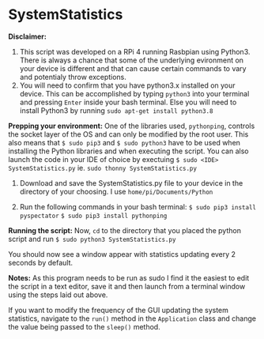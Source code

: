 # SystemStatistics

<b>Disclaimer:</b>
1) This script was developed on a RPi 4 running Rasbpian using Python3. 
There is always a chance that some of the underlying evironment on your device is different and that can cause certain commands to vary and potentialy throw exceptions. 
2) You will need to confirm that you have python3.x installed on your device. 
This can be accomplished by typing `python3` into your terminal and pressing `Enter` inside your bash terminal. 
Else you will need to install Python3 by running `sudo apt-get install python3.8`

<b>Prepping your environment:</b>
One of the libraries used, `pythonping`, controls the socket layer of the OS and can only be modified by the root user. This also means that `$ sudo pip3` and `$ sudo python3` have to be used when installing the Python libraries and when executing the script. You can also launch the code in your IDE of choice by exectuing `$ sudo <IDE> SystemStatistics.py` ie. `sudo thonny SystemStatistics.py`

1) Download and save the SystemStatistics.py file to your device in the directory of your choosing. I use   `home/pi/Documents/Python`

2) Run the following commands in your bash terminal:
`$ sudo pip3 install pyspectator`
`$ sudo pip3 install pythonping`


<b>Running the script:</b>
Now, `cd` to the directory that you placed the python script and run `$ sudo python3 SystemStatistics.py` 

You should now see a window appear with statistics updating every 2 seconds by default.

<b>Notes:</b>
As this program needs to be run as sudo I find it the easiest to edit the script in a text editor, save it and then launch from a terminal window using the steps laid out above.

If you want to modify the frequency of the GUI updating the system statistics, navigate to the `run()` method in the `Application` class and change the value being passed to the `sleep()` method.
